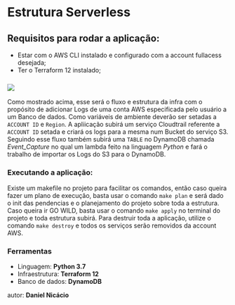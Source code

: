 # Estrutura Serverless
## Requisitos para rodar a aplicação:

- Estar com o AWS CLI instalado e configurado com a account fullacess desejada;
- Ter o Terraform 12 instalado;

### ![](https://i.ibb.co/Y8QSq8X/Captura-de-tela-de-2020-07-10-09-26-47.png)

Como mostrado acima, esse será o fluxo e estrutura da infra com o propósito de adicionar Logs de uma conta AWS especificada pelo usuário a um Banco de dados. Como variáveis de ambiente deverão ser setadas a ```ACCOUNT ID``` e ```Region```.
A apliicação subirá um serviço Cloudtrail referente a ```ACCOUNT ID``` setada e criará os logs para a mesma num Bucket do serviço S3. Seguindo esse fluxo também subirá uma ```TABLE``` no DynamoDB chamada *Event_Capture* no qual um lambda feito na linguagem *Python* e fará o trabalho de importar os Logs do S3 para o DynamoDB.

### Executando a aplicação:
Existe um makefile no projeto para facilitar os comandos, então caso queira fazer um plano de execução, basta usar o comando ```make plan``` e será dado o init das pendencias e o planejamento do projeto sobre toda a estrutura. Caso queira ir GO WILD, basta usar o comando ```make apply``` no terminal do projeto e toda estrutura subirá. Para destruir toda a aplicação, utilize o comando ```make destroy``` e todos os serviços serão removidos da account AWS.

### Ferramentas

 - Linguagem: **Python 3.7**
 - Infraestrutura: **Terraform 12**
 - Banco de dados: **DynamoDB**

autor: **Daniel Nicácio**
